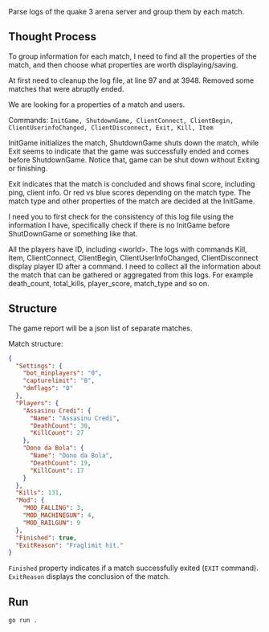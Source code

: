Parse logs of the quake 3 arena server and group them by each match.

## Thought Process

To group information for each match, I need to find all the properties of the match, and then choose what properties are worth displaying/saving.

At first need to cleanup the log file, at line 97 and at 3948. Removed some matches that were abruptly ended.

We are looking for a properties of a match and users. 

Commands: `InitGame, ShutdownGame, ClientConnect, ClientBegin, ClientUserinfoChanged, ClientDisconnect, Exit, Kill, Item`

InitGame initializes the match, ShutdownGame shuts down the match, while Exit seems to indicate that the game was successfully ended and comes before ShutdownGame. Notice that, game can be shut down without Exiting or finishing.

Exit indicates that the match is concluded and shows final score, including ping, client info. Or red vs blue scores depending on the match type. The match type and other properties of the match are decided at the InitGame.  

I need you to first check for the consistency of this log file using the information I have, specifically check if there is no InitGame before ShutDownGame or something like that.

All the players have ID, including \<world>. The logs with commands Kill, Item, ClientConnect, ClientBegin, ClientUserInfoChanged, ClientDisconnect display player ID after a command. 
I need to collect all the information about the match that can be gathered or aggregated from this logs. For example death_count, total_kills, player_score, match_type and so on.

## Structure 

The game report will be a json list of separate matches.

Match structure: 

```JSON
{
  "Settings": {
    "bot_minplayers": "0",
    "capturelimit": "8",
    "dmflags": "0"
  },
  "Players": {
    "Assasinu Credi": {
      "Name": "Assasinu Credi",
      "DeathCount": 30,
      "KillCount": 27
    },
    "Dono da Bola": {
      "Name": "Dono da Bola",
      "DeathCount": 19,
      "KillCount": 17
    }
  },
  "Kills": 131,
  "Mod": {
    "MOD_FALLING": 3,
    "MOD_MACHINEGUN": 4,
    "MOD_RAILGUN": 9
  },
  "Finished": true,
  "ExitReason": "Fraglimit hit."
}
```

`Finished` property indicates if a match successfully exited (`EXIT` command). `ExitReason` displays the conclusion of the match.

## Run

`go run .`
